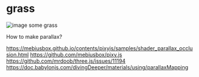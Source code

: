 # grass

![image](https://user-images.githubusercontent.com/6391152/131822053-2342ea52-e9ae-40f6-8649-302f20e7b369.png)
some grass

How to make parallax?

https://mebiusbox.github.io/contents/pixyjs/samples/shader_parallax_occlusion.html
https://github.com/mebiusbox/pixy.js
https://github.com/mrdoob/three.js/issues/11194
https://doc.babylonjs.com/divingDeeper/materials/using/parallaxMapping

